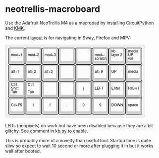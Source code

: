# neotrellis-macroboard


Use the Adafruit NeoTrellis M4 as a macropad by installing [CircuitPython](https://circuitpython.org/board/trellis_m4_express/) and [KMK](https://kmkfw.io/).

The current [layout](http://www.keyboard-layout-editor.com) is for navigating in Sway, Firefox and MPV:

![keymap](https://github.com/ssk8/neotrellis-macroboard/blob/main/keyboard-layout.jpg?raw=true)

LEDs (neopixels) do work but have been disabled because they are a bit glitchy. See comment in kb.py to enable.

This is probably more of a novelty than useful tool. Startup time is quite slow so expect to wait 10 second or more after plugging it in but it works well after booted.
